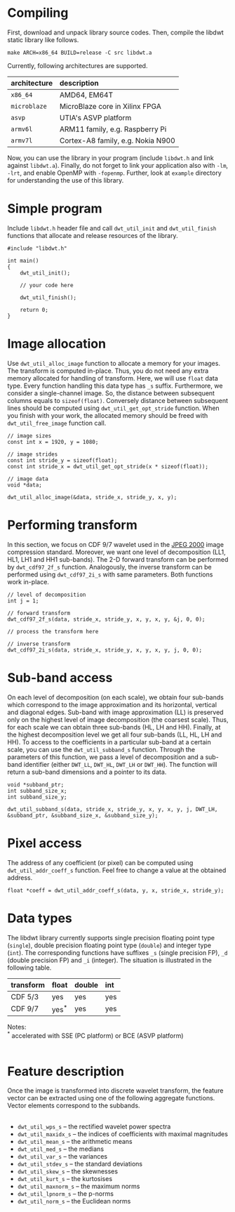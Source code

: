 # Compiling #
First, download and unpack library source codes. Then, compile the libdwt static library like follows.

```
make ARCH=x86_64 BUILD=release -C src libdwt.a
```

Currently, following architectures are supported.

| **architecture** | **description** |
|:-----------------|:----------------|
| `x86_64` | AMD64, EM64T |
| `microblaze` | MicroBlaze core in Xilinx FPGA |
| `asvp` | UTIA's ASVP platform |
| `armv6l` | ARM11 family, e.g. Raspberry Pi |
| `armv7l` | Cortex-A8 family, e.g. Nokia N900 |

Now, you can use the library in your program (include `libdwt.h` and link against `libdwt.a`).
Finally, do not forget to link your application also with `-lm`, `-lrt`, and enable OpenMP with `-fopenmp`.
Further, look at `example` directory for understanding the use of this library.

# Simple program #

Include `libdwt.h` header file and call `dwt_util_init` and `dwt_util_finish` functions that allocate and release resources of the library.

```
#include "libdwt.h"

int main()
{
	dwt_util_init();

	// your code here

	dwt_util_finish();

	return 0;
}
```

# Image allocation #

Use `dwt_util_alloc_image` function to allocate a memory for your images. The transform is computed in-place. Thus, you do not need any extra memory allocated for handling of transform. Here, we will use `float` data type. Every function handling this data type has `_s` suffix. Furthermore, we consider a single-channel image. So, the distance between subsequent columns equals to `sizeof(float)`. Conversely distance between subsequent lines should be computed using `dwt_util_get_opt_stride` function. When you finish with your work, the allocated memory should be freed with `dwt_util_free_image` function call.

```
// image sizes
const int x = 1920, y = 1080;

// image strides
const int stride_y = sizeof(float);
const int stride_x = dwt_util_get_opt_stride(x * sizeof(float));

// image data
void *data;

dwt_util_alloc_image(&data, stride_x, stride_y, x, y);
```

# Performing transform #

In this section, we focus on CDF 9/7 wavelet used in the [JPEG 2000](http://www.jpeg.org/jpeg2000/) image compression standard. Moreover, we want one level of decomposition (LL1, HL1, LH1 and HH1 sub-bands). The 2-D forward transform can be performed by `dwt_cdf97_2f_s` function. Analogously, the inverse transform can be performed using `dwt_cdf97_2i_s` with same parameters. Both functions work in-place.

```
// level of decomposition
int j = 1;

// forward transform
dwt_cdf97_2f_s(data, stride_x, stride_y, x, y, x, y, &j, 0, 0);

// process the transform here

// inverse transform
dwt_cdf97_2i_s(data, stride_x, stride_y, x, y, x, y, j, 0, 0);
```

# Sub-band access #

On each level of decomposition (on each scale), we obtain four sub-bands which correspond to the image approximation and its horizontal, vertical and diagonal edges.
Sub-band with image approximation (LL) is preserved only on the highest level of image decomposition (the coarsest scale).
Thus, for each scale we can obtain three sub-bands (HL, LH and HH).
Finally, at the highest decomposition level we get all four sub-bands (LL, HL, LH and HH).
To access to the coefficients in a particular sub-band at a certain scale, you can use the `dwt_util_subband_s` function.
Through the parameters of this function, we pass a level of decomposition and a sub-band identifier (either `DWT_LL`, `DWT_HL`, `DWT_LH` or `DWT_HH`).
The function will return a sub-band dimensions and a pointer to its data.

```
void *subband_ptr;
int subband_size_x;
int subband_size_y;

dwt_util_subband_s(data, stride_x, stride_y, x, y, x, y, j, DWT_LH, &subband_ptr, &subband_size_x, &subband_size_y);

```

# Pixel access #

The address of any coefficient (or pixel) can be computed using `dwt_util_addr_coeff_s` function. Feel free to change a value at the obtained address.

```
float *coeff = dwt_util_addr_coeff_s(data, y, x, stride_x, stride_y);
```

# Data types #
The libdwt library currently supports single precision floating point type (`single`), double precision floating point type (`double`) and integer type (`int`). The corresponding functions have suffixes `_s` (single precision FP), `_d` (double precision FP) and `_i` (integer). The situation is illustrated in the following table.

| **transform** | **float** | **double** | **int** |
|:--------------|:----------|:-----------|:--------|
| CDF 5/3     | yes     | yes      | yes   |
| CDF 9/7     | yes<sup>*</sup>  | yes      | yes   |

Notes:
<br>
<sup>*</sup> accelerated with SSE (PC platform) or BCE (ASVP platform)<br>
<br>
<h1>Feature description</h1>
Once the image is transformed into discrete wavelet transform, the feature vector can be extracted using one of the following aggregate functions. Vector elements correspond to the subbands.<br>
<br>
<ul><li><code>dwt_util_wps_s</code> – the rectified wavelet power spectra<br>
</li><li><code>dwt_util_maxidx_s</code> – the indices of coefficients with maximal magnitudes<br>
</li><li><code>dwt_util_mean_s</code> – the arithmetic means<br>
</li><li><code>dwt_util_med_s</code> – the medians<br>
</li><li><code>dwt_util_var_s</code> – the variances<br>
</li><li><code>dwt_util_stdev_s</code> – the standard deviations<br>
</li><li><code>dwt_util_skew_s</code> – the skewnesses<br>
</li><li><code>dwt_util_kurt_s</code> – the kurtosises<br>
</li><li><code>dwt_util_maxnorm_s</code> – the maximum norms<br>
</li><li><code>dwt_util_lpnorm_s</code> – the p-norms<br>
</li><li><code>dwt_util_norm_s</code> – the Euclidean norms